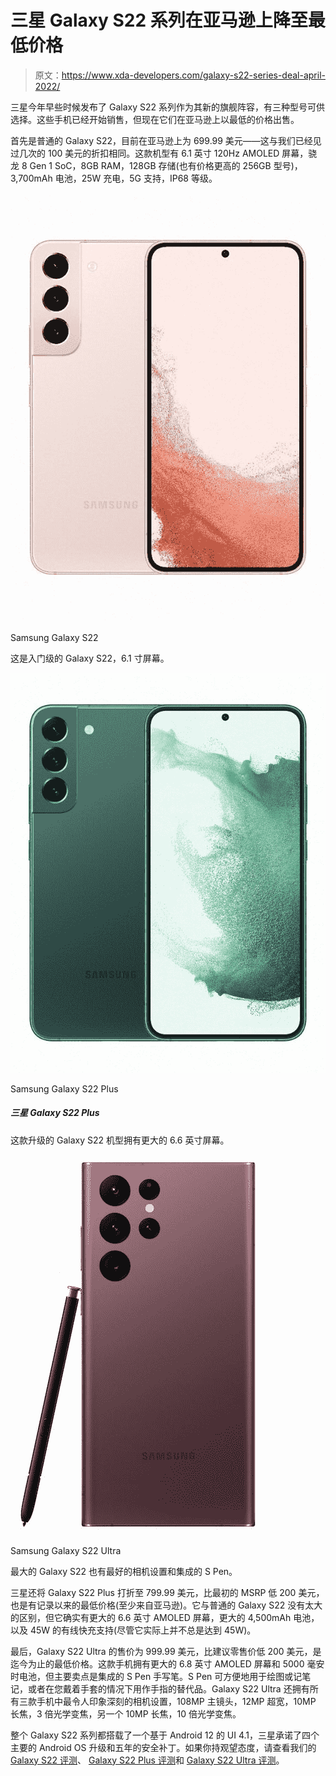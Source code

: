 # 三星 Galaxy S22 系列在亚马逊上降至最低价格

> 原文：<https://www.xda-developers.com/galaxy-s22-series-deal-april-2022/>

三星今年早些时候发布了 Galaxy S22 系列作为其新的旗舰阵容，有三种型号可供选择。这些手机已经开始销售，但现在它们在亚马逊上以最低的价格出售。

首先是普通的 Galaxy S22，目前在亚马逊上为 699.99 美元——这与我们已经见过几次的 100 美元的折扣相同。这款机型有 6.1 英寸 120Hz AMOLED 屏幕，骁龙 8 Gen 1 SoC，8GB RAM，128GB 存储(也有价格更高的 256GB 型号)，3,700mAh 电池，25W 充电，5G 支持，IP68 等级。

 <picture>![The Samsung Galaxy S22 is the entry flagship for 2022, bringing over top of the line performance and camera capabilities in a form that fits many pockets and budgets.](img/47038c6cd51aa946444dc5d6a7e81aa3.png)</picture> 

Samsung Galaxy S22

这是入门级的 Galaxy S22，6.1 寸屏幕。

 <picture>![The Samsung Galaxy S22 Plus is the mid flagship of the company's 2022 lineup, bringing over top of the line performance, display, and camera capabilities. It runs One UI 4.1 (based on Android 12).](img/3659da736120e268168547df64b37aba.png)</picture> 

Samsung Galaxy S22 Plus

##### 三星 Galaxy S22 Plus

这款升级的 Galaxy S22 机型拥有更大的 6.6 英寸屏幕。

 <picture>![The Samsung Galaxy S22 Ultra is simply the most complete smartphone offering the best screen, most versatile camera system, best SoC in Android, and a stylus too. ](img/4f89f6aff1109cdba35e3e1fa3df5e24.png)</picture> 

Samsung Galaxy S22 Ultra

最大的 Galaxy S22 也有最好的相机设置和集成的 S Pen。

三星还将 Galaxy S22 Plus 打折至 799.99 美元，比最初的 MSRP 低 200 美元，也是有记录以来的最低价格(至少来自亚马逊)。它与普通的 Galaxy S22 没有太大的区别，但它确实有更大的 6.6 英寸 AMOLED 屏幕，更大的 4,500mAh 电池，以及 45W 的有线快充支持(尽管它实际上并不总是达到 45W)。

最后，Galaxy S22 Ultra 的售价为 999.99 美元，比建议零售价低 200 美元，是迄今为止的最低价格。这款手机拥有更大的 6.8 英寸 AMOLED 屏幕和 5000 毫安时电池，但主要卖点是集成的 S Pen 手写笔。S Pen 可方便地用于绘图或记笔记，或者在您戴着手套的情况下用作手指的替代品。Galaxy S22 Ultra 还拥有所有三款手机中最令人印象深刻的相机设置，108MP 主镜头，12MP 超宽，10MP 长焦，3 倍光学变焦，另一个 10MP 长焦，10 倍光学变焦。

整个 Galaxy S22 系列都搭载了一个基于 Android 12 的 UI 4.1，三星承诺了四个主要的 Android OS 升级和五年的安全补丁。如果你持观望态度，请查看我们的 [Galaxy S22 评测](https://www.xda-developers.com/samsung-galaxy-s22-review/)、 [Galaxy S22 Plus 评测](https://www.xda-developers.com/samsung-galaxy-s22-plus-review/)和 [Galaxy S22 Ultra 评测](https://www.xda-developers.com/samsung-galaxy-s22-ultra-review/)。